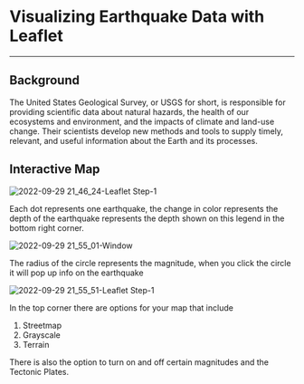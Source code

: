 # Visualizing Earthquake Data with Leaflet

<hr>

## Background

The United States Geological Survey, or USGS for short, is responsible for providing scientific data about natural hazards, the health of our ecosystems and environment, and the impacts of climate and land-use change. Their scientists develop new methods and tools to supply timely, relevant, and useful information about the Earth and its processes.


## Interactive Map

![2022-09-29 21_46_24-Leaflet Step-1](https://user-images.githubusercontent.com/100164773/193173191-c52963f2-acfb-4a19-97a1-3ad85d731b19.png)

Each dot represents one earthquake, the change in color represents the depth of the earthquake represents the depth shown on this legend in the bottom right corner.

![2022-09-29 21_55_01-Window](https://user-images.githubusercontent.com/100164773/193173426-cc3fc2aa-1a3f-4c81-95c4-06261d08693c.png)

The radius of the circle represents the magnitude, when you click the circle it will pop up info on the earthquake

![2022-09-29 21_55_51-Leaflet Step-1](https://user-images.githubusercontent.com/100164773/193173607-e47a369c-5d47-494b-bfe7-ea020ce2aa20.png)

In the top corner there are options for your map that include

1. Streetmap
2. Grayscale
3. Terrain

There is also the option to turn on and off certain magnitudes and the Tectonic Plates.
